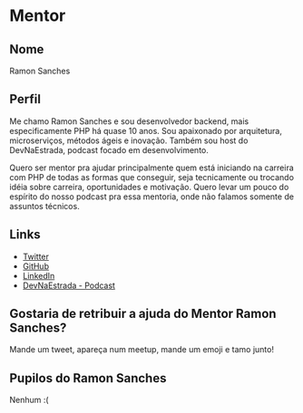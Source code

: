 # Mentor

## Nome

Ramon Sanches

## Perfil

Me chamo Ramon Sanches e sou desenvolvedor backend, mais especificamente PHP há quase 10 anos. Sou apaixonado por arquitetura, microserviços, métodos ágeis e inovação. Também sou host do DevNaEstrada, podcast focado em desenvolvimento.

Quero ser mentor pra ajudar principalmente quem está iniciando na carreira com PHP de todas as formas que conseguir, seja tecnicamente ou trocando idéia sobre carreira, oportunidades e motivação. Quero levar um pouco do espírito do nosso podcast pra essa mentoria, onde não falamos somente de assuntos técnicos.

## Links

* [Twitter](https://twitter.com/raymonsanches)
* [GitHub](https://github.com/raymonsanches)
* [LinkedIn](https://br.linkedin.com/in/ramonfilipesanches)
* [DevNaEstrada - Podcast](http://devnaestrada.com.br/)

## Gostaria de retribuir a ajuda do Mentor Ramon Sanches?

Mande um tweet, apareça num meetup, mande um emoji e tamo junto!

## Pupilos do Ramon Sanches

Nenhum :(
